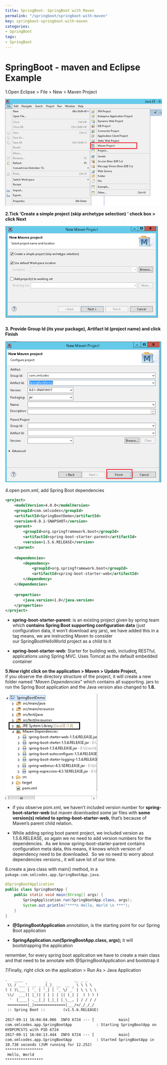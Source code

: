 ```yaml
---
title: SpringBoot- SpringBoot with Maven
permalink: "/springboot/springboot-with-maven"
key: springboot-springboot-with-maven
categories:
- SpringBoot
tags:
- SpringBoot
---
```


SpringBoot - maven and Eclipse Example
===========================================

1.Open Eclipse > File > New > Maven Project

![E:\\Users\\kaveti_s.ITLINFOSYS\\Pictures\\12.png](media/517f674dd7c25f36ca319e2b1370cdbb.png)

**2.Tick ‘Create a simple project (skip archetype selection) ‘ check box >
click Next**

![E:\\Users\\kaveti_s.ITLINFOSYS\\Pictures\\12.png](media/77825bc3527356de84661a31a504b4f9.png)

**3. Provide Group Id (its your package), Artifact Id (project name) and click
Finish**

![E:\\Users\\kaveti_s.ITLINFOSYS\\Pictures\\12.png](media/1c8f32e13792bc0a284ce707fef30df7.png)

4.open pom.xml, add Spring Boot dependencies
```xml
<project>
	<modelVersion>4.0.0</modelVersion>
	<groupId>com.smlcodes</groupId>
	<artifactId>SpringBootDemo</artifactId>
	<version>0.0.1-SNAPSHOT</version>
	<parent>
		<groupId>org.springframework.boot</groupId>
		<artifactId>spring-boot-starter-parent</artifactId>
		<version>1.5.6.RELEASE</version>
	</parent>

	<dependencies>
		<dependency>
			<groupId>org.springframework.boot</groupId>
			<artifactId>spring-boot-starter-web</artifactId>
		</dependency>
	</dependencies>

	<properties>
		<java.version>1.8</java.version>
	</properties>
</project>
```

-   **spring-boot-starter-parent:** is an existing project given by spring team
    which **contains Spring Boot supporting configuration data** (just
    configuration data, it won’t download any jars), we have added this in a
    **<parent>** tag means, we are instructing Maven to consider
    our SpringBootHelloWorld project as a child to it

-   **spring-boot-starter-web**: Starter for building web, including RESTful,
    applications using Spring MVC. Uses Tomcat as the default embedded container

**5.Now right click on the application > Maven > Update Project,**  
if you observe the directory structure of the project, it will create a new
folder named “*Maven Dependencies*" which contains all supporting. jars to run
the Spring Boot application and the Java version also changed to **1.8.**

![](media/82b00e5f3d78f984bb33bd3a18d97582.png)


-   if you observe pom.xml, we haven’t included version number for
    **spring-boot-starter-web** but maven downloaded some jar files with **some
    version(s) related to spring-boot-starter-web**, that’s because of Maven’s
    parent child relation.

-   While adding spring boot parent project, we included version as
    1.5.6.RELEASE, so again we no need to add version numbers for the
    dependencies.  As we know spring-boot-starter-parent contains configuration
    meta data, this means, it knows which version of dependency need to be
    downloaded.  So we no need to worry about dependencies versions., it
    will save lot of our time.



6.create a java class with main() method, in a `pakage.com.smlcodes.app.SpringBootApp.java`.
```java
@SpringBootApplication
public class SpringBootApp {
	public static void main(String[] args) {
		SpringApplication.run(SpringBootApp.class, args);
		System.out.println("****n Hello, World \n ***");
	}
}
```



-   **@SpringBootApplication** annotation, is the starting point for our Spring
    Boot application

-   **SpringApplication.run(SpringBootApp.class, args);** it will bootstrapping
    the application

remember, for every spring boot application we have to create a main class and
that need to be annotate with @SpringBootApplication and bootstrap it 



7.Finally, right click on the application > Run As > Java Application
```dos
.   ____          _            __ _ _
 \\ / ___'_ __ _ _(_)_ __  __ _ \ \ \ \
( ( )\___ | '_ | '_| | '_ \/ _` | \ \ \ \
 \\/  ___)| |_)| | | | | || (_| |  ) ) ) )
  '  |____| .__|_| |_|_| |_\__, | / / / /
 =========|_|==============|___/=/_/_/_/
 :: Spring Boot ::        (v1.5.6.RELEASE)

2017-09-11 16:04:04.006  INFO 6724 --- [           main] com.smlcodes.app.SpringBootApp           : Starting SpringBootApp on HYDPCMCSTS with PID 6724 
2017-09-11 16:04:13.444  INFO 6724 --- [           main] com.smlcodes.app.SpringBootApp           : Started SpringBootApp in 10.738 seconds (JVM running for 12.252)
*****************
 Hello, World 
*****************
```

